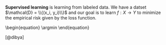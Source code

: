**Supervised learning** is learning from labeled data. We have a datset $\mathcal{D} = \\{(x_i, y_i)\\}$ and our goal is to learn $f: X \to Y$ to minimize the empirical risk given by the loss function. 

\begin{equation}
\argmin
\end{equation}

[@dibya]